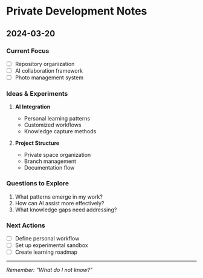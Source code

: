 # Private Development Notes

## 2024-03-20

### Current Focus
- [ ] Repository organization
- [ ] AI collaboration framework
- [ ] Photo management system

### Ideas & Experiments
1. **AI Integration**
   - Personal learning patterns
   - Customized workflows
   - Knowledge capture methods

2. **Project Structure**
   - Private space organization
   - Branch management
   - Documentation flow

### Questions to Explore
1. What patterns emerge in my work?
2. How can AI assist more effectively?
3. What knowledge gaps need addressing?

### Next Actions
- [ ] Define personal workflow
- [ ] Set up experimental sandbox
- [ ] Create learning roadmap

---
*Remember: "What do I not know?"* 